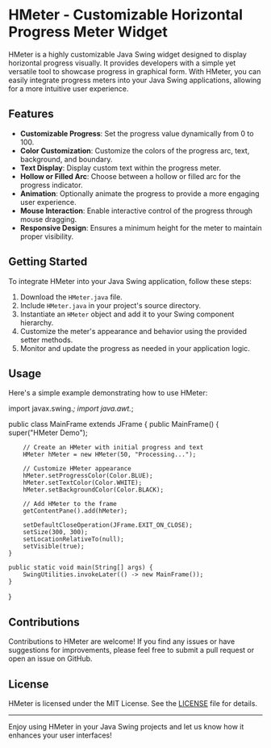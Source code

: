 # HMeter - Customizable Horizontal Progress Meter Widget

HMeter is a highly customizable Java Swing widget designed to display horizontal progress visually. It provides developers with a simple yet versatile tool to showcase progress in graphical form. With HMeter, you can easily integrate progress meters into your Java Swing applications, allowing for a more intuitive user experience.

## Features

- **Customizable Progress**: Set the progress value dynamically from 0 to 100.
- **Color Customization**: Customize the colors of the progress arc, text, background, and boundary.
- **Text Display**: Display custom text within the progress meter.
- **Hollow or Filled Arc**: Choose between a hollow or filled arc for the progress indicator.
- **Animation**: Optionally animate the progress to provide a more engaging user experience.
- **Mouse Interaction**: Enable interactive control of the progress through mouse dragging.
- **Responsive Design**: Ensures a minimum height for the meter to maintain proper visibility.

## Getting Started

To integrate HMeter into your Java Swing application, follow these steps:

1. Download the `HMeter.java` file.
2. Include `HMeter.java` in your project's source directory.
3. Instantiate an `HMeter` object and add it to your Swing component hierarchy.
4. Customize the meter's appearance and behavior using the provided setter methods.
5. Monitor and update the progress as needed in your application logic.

## Usage

Here's a simple example demonstrating how to use HMeter:

import javax.swing.*;
import java.awt.*;

public class MainFrame extends JFrame {
    public MainFrame() {
        super("HMeter Demo");

        // Create an HMeter with initial progress and text
        HMeter hMeter = new HMeter(50, "Processing...");

        // Customize HMeter appearance
        hMeter.setProgressColor(Color.BLUE);
        hMeter.setTextColor(Color.WHITE);
        hMeter.setBackgroundColor(Color.BLACK);

        // Add HMeter to the frame
        getContentPane().add(hMeter);

        setDefaultCloseOperation(JFrame.EXIT_ON_CLOSE);
        setSize(300, 300);
        setLocationRelativeTo(null);
        setVisible(true);
    }

    public static void main(String[] args) {
        SwingUtilities.invokeLater(() -> new MainFrame());
    }
}

## Contributions

Contributions to HMeter are welcome! If you find any issues or have suggestions for improvements, please feel free to submit a pull request or open an issue on GitHub.

## License

HMeter is licensed under the MIT License. See the [LICENSE](https://github.com/your-username/your-repository/blob/master/LICENSE) file for details.

---

Enjoy using HMeter in your Java Swing projects and let us know how it enhances your user interfaces!
